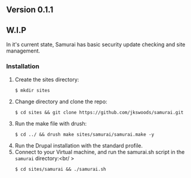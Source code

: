 
## Version 0.1.1

## W.I.P

In it's current state, Samurai has basic security update checking and site management.

### Installation

1. Create the sites directory:<br />
   ```
   $ mkdir sites
   ```
2. Change directory and clone the repo:<br />
   ```
   $ cd sites && git clone https://github.com/jkswoods/samurai.git
   ```
3. Run the make file with drush:<br />
   ```
   $ cd ../ && drush make sites/samurai/samurai.make -y
   ```
4. Run the Drupal installation with the standard profile.
5. Connect to your Virtual machine, and run the samurai.sh script in the ```samurai``` directory:<br/ >
   ```
   $ cd sites/samurai && ./samurai.sh
   ```


